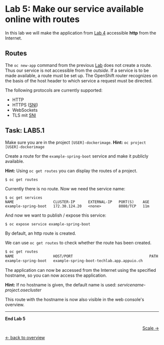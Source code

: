 # Lab 5: Make our service available online with routes

In this lab we will make the application from [Lab 4](04_deploy_dockerimage.md) accessible **http** from the Internet.

## Routes

The `oc new-app` command from the previous [Lab](04_deploy_dockerimage.md)  does not create a route. Thus our service is not accessible from the  *outside*. If a service is to be made available, a route must be set up. The OpenShift router recognizes on the basis of the host header to which service a request must be directed.

The following protocols are currently supported:

- HTTP
- HTTPS ([SNI](https://en.wikipedia.org/wiki/Server_Name_Indication))
- WebSockets
- TLS mit [SNI](https://en.wikipedia.org/wiki/Server_Name_Indication)

## Task: LAB5.1

Make sure you are in the project `[USER]-dockerimage`. **Hint:** `oc project [USER]-dockerimage`

Create a route for the  `example-spring-boot`  service and make it publicly available.

**Hint:** Using `oc get routes` you can display the routes of a project.

```bash
$ oc get routes

```

Currently there is no route. Now we need the service name:

```
$ oc get services
NAME                  CLUSTER-IP      EXTERNAL-IP   PORT(S)    AGE
example-spring-boot   172.30.124.20   <none>        8080/TCP   11m
```

And now we want to publish / expose this service:

```
$ oc expose service example-spring-boot
```

By default, an http route is created.

We can use `oc get routes` to check whether the route has been created.

```bash
$ oc get routes
NAME                  HOST/PORT                                   PATH      SERVICE                        TERMINATION   LABELS
example-spring-boot   example-spring-boot-techlab.app.appuio.ch             example-spring-boot:8080-tcp                 app=example-spring-boot
```

The application can now be accessed from the Internet using the specified hostname, so you can now access the application.

**Hint:** If no hostname is given, the default name is used: *servicename-project.osecluster*

This route with the hostname is now also visible in the web console's overview.

---

**End Lab 5**

<p width="100px" align="right"><a href="06_scale.md">Scale →</a></p>

[← back to overview](../README.md)
